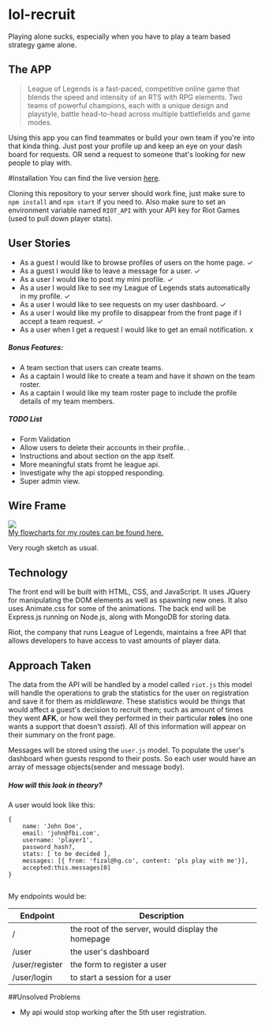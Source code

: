 # lol-recruit


Playing alone sucks, especially when you have to play a team based strategy game alone.  

## The APP

> League of Legends is a fast-paced, competitive online game that blends  the speed and intensity of an RTS with RPG elements. Two teams of powerful champions, each with a unique design and playstyle, battle head-to-head across multiple battlefields and game modes.  

Using this app you can find teammates or build your own team if you're into that kinda thing. Just post your profile up and keep an eye on your dash board for requests. OR send a request to someone that's looking for new people to play with. 

#Installation
You can find the live version [here](https://lol-recruit.herokuapp.com/). 

Cloning this repository to your server should work fine, just make sure to ```npm install``` and ```npm start``` if you need to. Also make sure to set an environment variable named ```RIOT_API``` with your API key for Riot Games (used to pull down player stats).  

## User Stories
* As a guest I would like to browse profiles of users on the home page. ✓
* As a guest I would like to leave a message for a user. ✓
* As a user I would like to post my mini profile. ✓
* As a user I would like to see my League of Legends stats automatically  in my profile. ✓
* As a user I would like to see requests on my user dashboard. ✓
* As a user I would like my profile to disappear from the front page if I accept a team request. ✓
* As a user when I get a request I would like to get an email notification. x

##### Bonus Features:

* A team section that users can create teams.  
* As a captain I would like to create a team and have it shown on the team roster. 
* As a captain I would like my team roster page to include the profile details of my team members.

##### TODO List

* Form Validation
* Allow users to delete their accounts in their profile. .
* Instructions and about section on the app itself. 
* More meaningful stats fromt he league api.
* Investigate why the api stopped responding. 
* Super admin view. 



## Wire Frame
![](http://i.imgur.com/eho5n5H.jpg)
<br>
[My flowcharts for my routes can be found here.](http://imgur.com/a/uNXkQ)

 Very rough sketch as usual.  
 
## Technology
The front end will be built with HTML, CSS, and JavaScript. It uses JQuery for manipulating the DOM elements as well as spawning new ones. It also uses Animate.css for some of the animations. The back end will be Express.js running on Node.js, along with MongoDB for storing data. 

Riot, the company that runs League of Legends, maintains a free API that allows developers to have access to vast amounts of player data. 


## Approach Taken
The data from the API will be handled by a model called ```riot.js``` this model will handle the operations to grab the statistics for the user on registration and save it for them as *middleware*. These statistics would be things that would affect a guest's decision to recruit them; such as amount of times they went **AFK**, or how well they performed in their particular **roles** (no one wants a support that doesn't *assist*). All of this information will appear on their summary on the front page. 

Messages will be stored using the ```user.js``` model. To populate the user's dashboard when guests respond to their posts. So each user would have an array of message objects(sender and message body).  

##### How will this look in theory?

A user would look like this:

```
{
	name: 'John Doe',
	email: 'john@fbi.com',
	username: 'player1',
	password_hash?,
	stats: [ to be decided ],
	messages: [{ from: 'fizal@hg.co', content: 'pls play with me'}],
	accepted:this.messages[0]	
}


```

My endpoints would be: 

|Endpoint|Description|   
|---|---|
|/|the root of the server, would display the homepage|   
|/user|the user's dashboard|   
|/user/register|the form to register a user |
|/user/login|to start a session for a user|


##Unsolved Problems

* My api would stop working after the 5th user registration.


